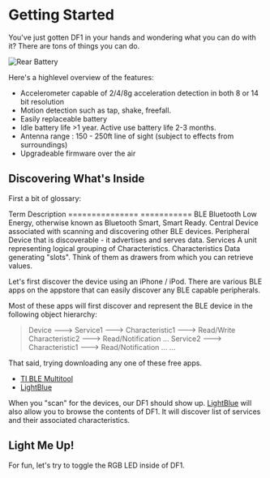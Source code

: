 # Getting Started

You've just gotten DF1 in your hands and wondering what you can do with it?
There are tons of things you can do.

![Rear Battery](https://raw.githubusercontent.com/devicefactory/share/master/media/df1/df1-rear-battery-door.png)

Here's a highlevel overview of the features:

* Accelerometer capable of 2/4/8g acceleration detection in both 8 or 14 bit resolution
* Motion detection such as tap, shake, freefall.
* Easily replaceable battery
* Idle battery life >1 year. Active use battery life 2-3 months.
* Antenna range : 150 - 250ft line of sight (subject to effects from surroundings)
* Upgradeable firmware over the air



## Discovering What's Inside

First a bit of glossary:
  
  Term             Description
  ===============  ===========
  BLE              Bluetooth Low Energy, otherwise known as Bluetooth Smart, Smart Ready.
  Central          Device associated with scanning and discovering other BLE devices.
  Peripheral       Device that is discoverable - it advertises and serves data.
  Services         A unit representing logical grouping of Characteristics.
  Characteristics  Data generating "slots". Think of them as drawers from which you can retrieve values.

Let's first discover the device using an iPhone / iPod.
There are various BLE apps on the appstore that can easily discover any BLE capable peripherals.

Most of these apps will first discover and represent the BLE device in the following object hierarchy:

>
>  Device --->  Service1  --->  Characteristic1  --->  Read/Write
>                               Characteristic2  --->  Read/Notification
>                               ...
>               Service2  --->  Characteristic1  --->  Read/Notification
>                               ...
>                ...    


That said, trying downloading any one of these free apps.

* [TI BLE Multitool](https://itunes.apple.com/us/app/ti-ble-multitool/id580494818?mt=8)
* [LightBlue](https://itunes.apple.com/us/app/lightblue-bluetooth-low-energy/id557428110?mt=8)

When you "scan" for the devices, our DF1 should show up.
[LightBlue](https://itunes.apple.com/us/app/lightblue-bluetooth-low-energy/id557428110?mt=8) will also allow you to
browse the contents of DF1. It will discover list of services and their associated characteristics.


## Light Me Up!

For fun, let's try to toggle the RGB LED inside of DF1.


